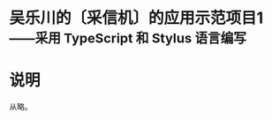 # 吴乐川的〔采信机〕的应用示范项目1<br><small>——采用 TypeScript 和 Stylus 语言编写</small>

<link rel="stylesheet" href="../../../../node_modules/@wulechuan/css-stylus-markdown-themes/源代码/发布的源代码/文章排版与配色方案集/层叠样式表/wulechuan-styles-for-html-via-markdown--vscode.default.min.css">


# 说明

从略。
